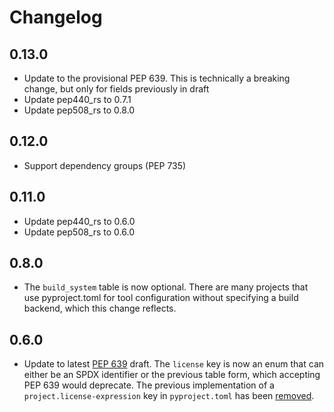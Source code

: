 # Changelog

## 0.13.0

* Update to the provisional PEP 639. This is technically a breaking change, but only for fields previously in draft
* Update pep440_rs to 0.7.1
* Update pep508_rs to 0.8.0

## 0.12.0

* Support dependency groups (PEP 735)

## 0.11.0

* Update pep440_rs to 0.6.0
* Update pep508_rs to 0.6.0

## 0.8.0

* The `build_system` table is now optional. There are many projects that use pyproject.toml for tool configuration
  without specifying a build backend, which this change reflects.

## 0.6.0

* Update to latest [PEP 639](https://peps.python.org/pep-0639) draft. The `license` key is now an enum that can either
  be an SPDX identifier or the previous table form, which accepting PEP 639 would deprecate. The previous implementation
  of a `project.license-expression` key in `pyproject.toml` has
  been [removed](https://peps.python.org/pep-0639/#define-a-new-top-level-license-expression-key).

